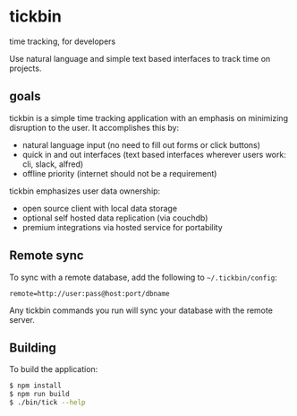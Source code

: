 # tickbin
time tracking, for developers

Use natural language and simple text based interfaces to track time on projects.

## goals
tickbin is a simple time tracking application with an emphasis on minimizing
disruption to the user. It accomplishes this by:

* natural language input (no need to fill out forms or click buttons)
* quick in and out interfaces (text based interfaces wherever users work: cli, slack, alfred)
* offline priority (internet should not be a requirement)

tickbin emphasizes user data ownership:

* open source client with local data storage
* optional self hosted data replication (via couchdb)
* premium integrations via hosted service for portability

## Remote sync

To sync with a remote database, add the following to `~/.tickbin/config`:

```
remote=http://user:pass@host:port/dbname
```

Any tickbin commands you run will sync your database with the remote server.

## Building

To build the application:

```bash
$ npm install
$ npm run build
$ ./bin/tick --help
```
